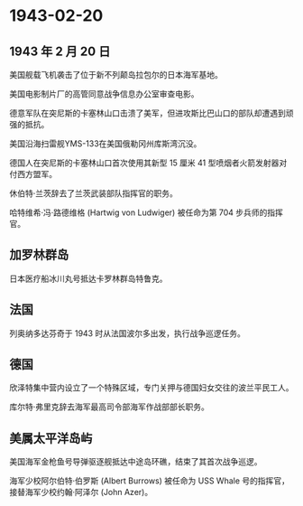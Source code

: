# 1943-02-20

## 1943 年 2 月 20 日

美国舰载飞机袭击了位于新不列颠岛拉包尔的日本海军基地。

美国电影制片厂的高管同意战争信息办公室审查电影。

德意军队在突尼斯的卡塞林山口击溃了美军，但进攻斯比巴山口的部队却遭遇到顽强的抵抗。

美国沿海扫雷舰YMS-133在美国俄勒冈州库斯湾沉没。

德国人在突尼斯的卡塞林山口首次使用其新型 15 厘米 41
型喷烟者火箭发射器对付西方盟军。

休伯特·兰茨辞去了兰茨武装部队指挥官的职务。

哈特维希·冯·路德维格 (Hartwig von Ludwiger) 被任命为第 704
步兵师的指挥官。

## 加罗林群岛

日本医疗船冰川丸号抵达卡罗林群岛特鲁克。

## 法国

列奥纳多达芬奇于 1943 时从法国波尔多出发，执行战争巡逻任务。

## 德国

欣泽特集中营内设立了一个特殊区域，专门关押与德国妇女交往的波兰平民工人。

库尔特·弗里克辞去海军最高司令部海军作战部部长职务。

## 美属太平洋岛屿

美国海军金枪鱼号导弹驱逐舰抵达中途岛环礁，结束了其首次战争巡逻。

海军少校阿尔伯特·伯罗斯 (Albert Burrows) 被任命为 USS Whale
号的指挥官，接替海军少校约翰·阿泽尔 (John Azer)。

